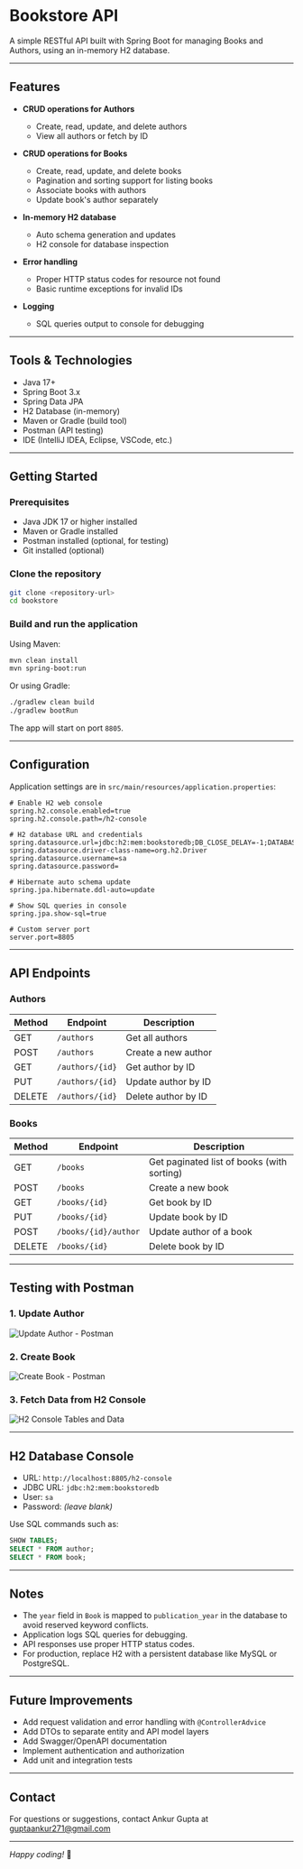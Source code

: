 # Bookstore API

A simple RESTful API built with Spring Boot for managing Books and Authors, using an in-memory H2 database.

---

## Features

- **CRUD operations for Authors**  
  - Create, read, update, and delete authors  
  - View all authors or fetch by ID

- **CRUD operations for Books**  
  - Create, read, update, and delete books  
  - Pagination and sorting support for listing books  
  - Associate books with authors  
  - Update book's author separately

- **In-memory H2 database**  
  - Auto schema generation and updates  
  - H2 console for database inspection

- **Error handling**  
  - Proper HTTP status codes for resource not found  
  - Basic runtime exceptions for invalid IDs

- **Logging**  
  - SQL queries output to console for debugging

---

## Tools & Technologies

- Java 17+  
- Spring Boot 3.x  
- Spring Data JPA  
- H2 Database (in-memory)  
- Maven or Gradle (build tool)  
- Postman (API testing)  
- IDE (IntelliJ IDEA, Eclipse, VSCode, etc.)

---

## Getting Started

### Prerequisites

- Java JDK 17 or higher installed  
- Maven or Gradle installed  
- Postman installed (optional, for testing)  
- Git installed (optional)

### Clone the repository

```bash
git clone <repository-url>
cd bookstore
```

### Build and run the application

Using Maven:

```bash
mvn clean install
mvn spring-boot:run
```

Or using Gradle:

```bash
./gradlew clean build
./gradlew bootRun
```

The app will start on port `8805`.

---

## Configuration

Application settings are in `src/main/resources/application.properties`:

```properties
# Enable H2 web console
spring.h2.console.enabled=true
spring.h2.console.path=/h2-console

# H2 database URL and credentials
spring.datasource.url=jdbc:h2:mem:bookstoredb;DB_CLOSE_DELAY=-1;DATABASE_TO_UPPER=false
spring.datasource.driver-class-name=org.h2.Driver
spring.datasource.username=sa
spring.datasource.password=

# Hibernate auto schema update
spring.jpa.hibernate.ddl-auto=update

# Show SQL queries in console
spring.jpa.show-sql=true

# Custom server port
server.port=8805
```

---

## API Endpoints

### Authors

| Method | Endpoint          | Description           |
| ------ | ----------------- | --------------------- |
| GET    | `/authors`        | Get all authors       |
| POST   | `/authors`        | Create a new author   |
| GET    | `/authors/{id}`   | Get author by ID      |
| PUT    | `/authors/{id}`   | Update author by ID   |
| DELETE | `/authors/{id}`   | Delete author by ID   |

### Books

| Method | Endpoint               | Description               |
| ------ | ---------------------- | ------------------------- |
| GET    | `/books`               | Get paginated list of books (with sorting) |
| POST   | `/books`               | Create a new book         |
| GET    | `/books/{id}`          | Get book by ID            |
| PUT    | `/books/{id}`          | Update book by ID         |
| POST   | `/books/{id}/author`   | Update author of a book   |
| DELETE | `/books/{id}`          | Delete book by ID         |

---

## Testing with Postman

### 1. Update Author

![Update Author - Postman](1.png)

### 2. Create Book

![Create Book - Postman](2.png)

### 3. Fetch Data from H2 Console

![H2 Console Tables and Data](3.png)

---

## H2 Database Console

- URL: `http://localhost:8805/h2-console`  
- JDBC URL: `jdbc:h2:mem:bookstoredb`  
- User: `sa`  
- Password: *(leave blank)*

Use SQL commands such as:

```sql
SHOW TABLES;
SELECT * FROM author;
SELECT * FROM book;
```

---

## Notes

- The `year` field in `Book` is mapped to `publication_year` in the database to avoid reserved keyword conflicts.  
- Application logs SQL queries for debugging.  
- API responses use proper HTTP status codes.  
- For production, replace H2 with a persistent database like MySQL or PostgreSQL.

---

## Future Improvements

- Add request validation and error handling with `@ControllerAdvice`  
- Add DTOs to separate entity and API model layers  
- Add Swagger/OpenAPI documentation  
- Implement authentication and authorization  
- Add unit and integration tests

---

## Contact

For questions or suggestions, contact Ankur Gupta at guptaankur271@gmail.com

---

*Happy coding!* 🚀
